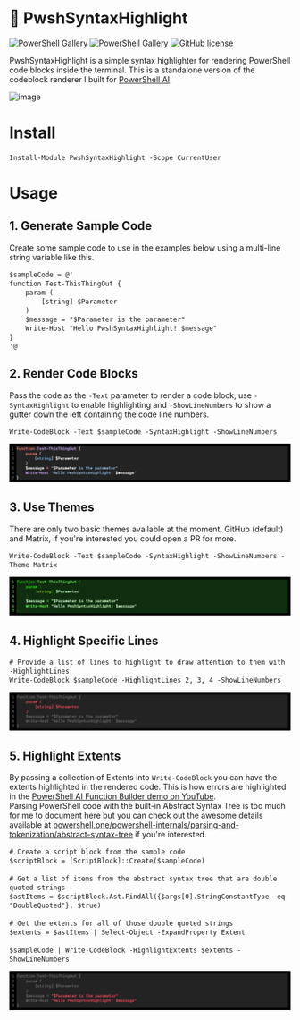 # 🌈 PwshSyntaxHighlight

[![PowerShell Gallery](https://img.shields.io/powershellgallery/v/PwshSyntaxHighlight)](https://www.powershellgallery.com/packages/PwshSyntaxHighlight)
[![PowerShell Gallery](https://img.shields.io/powershellgallery/dt/PwshSyntaxHighlight)](https://www.powershellgallery.com/packages/PwshSyntaxHighlight)
[![GitHub license](https://img.shields.io/github/license/ShaunLawrie/PwshSyntaxHighlight)](https://github.com/ShaunLawrie/PwshSyntaxHighlight/blob/main/LICENSE)

PwshSyntaxHighlight is a simple syntax highlighter for rendering PowerShell code blocks inside the terminal. This is a standalone version of the codeblock renderer I built for [PowerShell AI](https://github.com/dfinke/PowerShellAI).

![image](https://github.com/ShaunLawrie/PwshSyntaxHighlight/assets/13159458/9b3f4a2d-79c0-4446-aeea-6553b830a819)

# Install

```pwsh
Install-Module PwshSyntaxHighlight -Scope CurrentUser
```

# Usage

## 1. Generate Sample Code

Create some sample code to use in the examples below using a multi-line string variable like this.
```pwsh
$sampleCode = @'
function Test-ThisThingOut {
    param (
        [string] $Parameter
    )
    $message = "$Parameter is the parameter"
    Write-Host "Hello PwshSyntaxHighlight! $message"
}
'@
```

## 2. Render Code Blocks

Pass the code as the `-Text` parameter to render a code block, use `-SyntaxHighlight` to enable highlighting and `-ShowLineNumbers` to show a gutter down the left containing the code line numbers.
```pwsh
Write-CodeBlock -Text $sampleCode -SyntaxHighlight -ShowLineNumbers
```
![Example of syntax highlighting](/PwshSyntaxHighlight/private/PwshSyntaxHighlightExample1.png)

## 3. Use Themes

There are only two basic themes available at the moment, GitHub (default) and Matrix, if you're interested you could open a PR for more.
```pwsh
Write-CodeBlock -Text $sampleCode -SyntaxHighlight -ShowLineNumbers -Theme Matrix
```
![Example of syntax highlighting](/PwshSyntaxHighlight/private/PwshSyntaxHighlightExample4.png)

## 4. Highlight Specific Lines

```pwsh
# Provide a list of lines to highlight to draw attention to them with -HighlightLines
Write-CodeBlock $sampleCode -HighlightLines 2, 3, 4 -ShowLineNumbers
```
![Example of syntax highlighting](/PwshSyntaxHighlight/private/PwshSyntaxHighlightExample2.png)

## 5. Highlight Extents

By passing a collection of Extents into `Write-CodeBlock` you can have the extents highlighted in the rendered code. This is how errors are highlighted in the [PowerShell AI Function Builder demo on YouTube](https://youtu.be/MbHTrVdTJXE).  
Parsing PowerShell code with the built-in Abstract Syntax Tree is too much for me to document here but you can check out the awesome details available at [powershell.one/powershell-internals/parsing-and-tokenization/abstract-syntax-tree](https://powershell.one/powershell-internals/parsing-and-tokenization/abstract-syntax-tree) if you're interested.  

```pwsh
# Create a script block from the sample code
$scriptBlock = [ScriptBlock]::Create($sampleCode)

# Get a list of items from the abstract syntax tree that are double quoted strings
$astItems = $scriptBlock.Ast.FindAll({$args[0].StringConstantType -eq "DoubleQuoted"}, $true)

# Get the extents for all of those double quoted strings
$extents = $astItems | Select-Object -ExpandProperty Extent

$sampleCode | Write-CodeBlock -HighlightExtents $extents -ShowLineNumbers
```
![Example of syntax highlighting](/PwshSyntaxHighlight/private/PwshSyntaxHighlightExample3.png)
